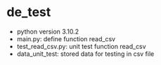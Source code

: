 # de_test
* python version 3.10.2
* main.py: define function read_csv
* test_read_csv.py: unit test function read_csv
* data_unit_test: stored data for testing in csv file
